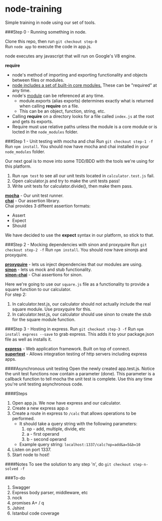 node-training
=============
  
Simple training in node using our set of tools.
  
###Step 0 - Running something in node.
  
Clone this repo, then run `git checkout step-0`  
Run `node app` to execute the code in app.js.

node executes any javascript that will run on Google's V8 engine.

**require**
- node's method of importing and exporting functionality and objects between files or modules.
- [node includes a set of built-in core modules.](http://nodejs.org/api/) These can be "required" at any time.
- node's [module](http://nodejs.org/api/modules.html#modules_the_module_object) can be referenced at any time.
  - module.exports (alias exports) determines exactly what is returned when calling **require** on a file.
  - This can be an object, function, string, etc. 
- Calling **require** on a directory looks for a file called `index.js` at the root and gets its exports.
- Require must use relative paths unless the module is a core module or is locted in the `node_modules` folder.

###Step 1 - Unit testing with mocha and chai
Run `git checkout step-1 -f`  
Run `npm install`. You should now have mocha and chai installed in your `node_modules` folder.

Our next goal is to move into some TDD/BDD with the tools we're using for this platform.
1. Run `npm test` to see all our unit tests located in `calculator.test.js` fail.
2. Open calculator.js and try to make the unit tests pass!
3. Write unit tests for calculator.divide(), then make them pass.

[**mocha**](http://visionmedia.github.io/mocha/) - Our unit test runner.  
[**chai**](http://chaijs.com/) - Our assertion library.  
Chai provides 3 diffeent assertion formats:
* Assert
* Expect
* Should

We have decided to use the **expect** syntax in our platform, so stick to that.

###Step 2 - Mocking dependencies with sinon and proxyquire
Run `git checkout step-2 -f`
Run `npm install`. You should now have sinonjs and proxyquire.

[**proxyquire**](https://github.com/thlorenz/proxyquire) - lets us inject dependencies that our modules are using.  
[**sinon**](http://sinonjs.org/) - lets us mock and stub functionality.  
[**sinon-chai**](https://github.com/domenic/sinon-chai) - Chai assertions for sinon.

Here we're going to use our `square.js` file as a functionality to provide a square function to our calculator.  
For step 2:
1. In calculator.test.js, our calculator should not actually include the real square module. Use proxyquire for this.
2. In calculator.test.js, our calculator should use sinon to create the stub for the square module function.

###Step 3 - Hosting in express.
Run `git checkout step-3 -f`
Run `npm install express --save` to grab express. This adds it to your package.json file as well as installs it.

[**express**](http://expressjs.com/) - Web application framework. Built on top of connect.  
[**supertest**](https://github.com/visionmedia/supertest) - Allows integration testing of http servers including express apps.

####Asynchronous unit testing
Open the newly created app.test.js. Notice the unit test functions now contain a parameter (done).
This parameter is a callback function to tell mocha the unit test is complete. Use this any time you're unit testing
asynchronous code.


####Steps
1. Open app.js. We now have express and our calculator.
2. Create a new express app.o
3. Create a route in express to `/calc` that allows operations to be performed.
    - It should take a query string with the following parameters:
        1. op - add, multiple, divide, etc
        2. a - first operand
        3. b - second operand
    - Example query string: `localhost:1337/calc?op=add&a=5&b=10`
4. Listen on port 1337.
5. Start node to host!

####Notes
To see the solution to any step 'n', do `git checkout step-n-solved -f`

###To-do
1. Swagger
2. Express body parser, middleware, etc
3. nock
4. promises A+ / q
5. Jshint
6. Istanbul code coverage 
